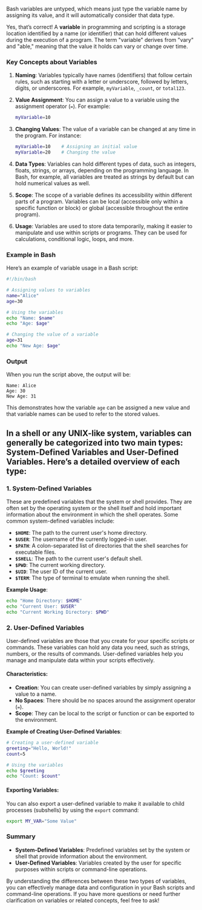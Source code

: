 Bash variables are untyped, which means just type the variable name by assigning its value, and it will automatically consider that data type.


Yes, that’s correct! A **variable** in programming and scripting is a storage location identified by a name (or identifier) that can hold different values during the execution of a program. The term "variable" derives from "vary" and "able," meaning that the value it holds can vary or change over time.

### Key Concepts about Variables

1. **Naming**: Variables typically have names (identifiers) that follow certain rules, such as starting with a letter or underscore, followed by letters, digits, or underscores. For example, `myVariable`, `_count`, or `total123`.

2. **Value Assignment**: You can assign a value to a variable using the assignment operator (`=`). For example:
   ```bash
   myVariable=10
   ```

3. **Changing Values**: The value of a variable can be changed at any time in the program. For instance:
   ```bash
   myVariable=10    # Assigning an initial value
   myVariable=20    # Changing the value
   ```

4. **Data Types**: Variables can hold different types of data, such as integers, floats, strings, or arrays, depending on the programming language. In Bash, for example, all variables are treated as strings by default but can hold numerical values as well.

5. **Scope**: The scope of a variable defines its accessibility within different parts of a program. Variables can be local (accessible only within a specific function or block) or global (accessible throughout the entire program).

6. **Usage**: Variables are used to store data temporarily, making it easier to manipulate and use within scripts or programs. They can be used for calculations, conditional logic, loops, and more.

### Example in Bash

Here’s an example of variable usage in a Bash script:

```bash
#!/bin/bash

# Assigning values to variables
name="Alice"
age=30

# Using the variables
echo "Name: $name"
echo "Age: $age"

# Changing the value of a variable
age=31
echo "New Age: $age"
```

### Output

When you run the script above, the output will be:
```
Name: Alice
Age: 30
New Age: 31
```

This demonstrates how the variable `age` can be assigned a new value and that variable names can be used to refer to the stored values.

## In a shell or any UNIX-like system, variables can generally be categorized into two main types: **System-Defined Variables** and **User-Defined Variables**. Here’s a detailed overview of each type:

### 1. System-Defined Variables

These are predefined variables that the system or shell provides. They are often set by the operating system or the shell itself and hold important information about the environment in which the shell operates. Some common system-defined variables include:

- **`$HOME`**: The path to the current user's home directory.
- **`$USER`**: The username of the currently logged-in user.
- **`$PATH`**: A colon-separated list of directories that the shell searches for executable files.
- **`$SHELL`**: The path to the current user's default shell.
- **`$PWD`**: The current working directory.
- **`$UID`**: The user ID of the current user.
- **`$TERM`**: The type of terminal to emulate when running the shell.

**Example Usage**:
```bash
echo "Home Directory: $HOME"
echo "Current User: $USER"
echo "Current Working Directory: $PWD"
```

### 2. User-Defined Variables

User-defined variables are those that you create for your specific scripts or commands. These variables can hold any data you need, such as strings, numbers, or the results of commands. User-defined variables help you manage and manipulate data within your scripts effectively.

#### Characteristics:

- **Creation**: You can create user-defined variables by simply assigning a value to a name. 
- **No Spaces**: There should be no spaces around the assignment operator (`=`).
- **Scope**: They can be local to the script or function or can be exported to the environment.

**Example of Creating User-Defined Variables**:
```bash
# Creating a user-defined variable
greeting="Hello, World!"
count=5

# Using the variables
echo $greeting
echo "Count: $count"
```

#### Exporting Variables:
You can also export a user-defined variable to make it available to child processes (subshells) by using the `export` command:
```bash
export MY_VAR="Some Value"
```

### Summary

- **System-Defined Variables**: Predefined variables set by the system or shell that provide information about the environment.
- **User-Defined Variables**: Variables created by the user for specific purposes within scripts or command-line operations.

By understanding the differences between these two types of variables, you can effectively manage data and configuration in your Bash scripts and command-line operations. If you have more questions or need further clarification on variables or related concepts, feel free to ask!

